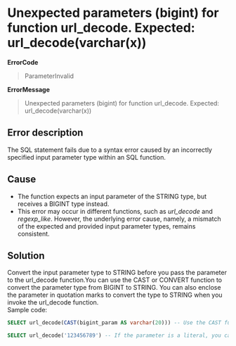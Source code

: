 # Unexpected parameters (bigint) for function url_decode. Expected: url_decode(varchar(x))

**ErrorCode**

> ParameterInvalid

**ErrorMessage**

> Unexpected parameters (bigint) for function url_decode. Expected: url_decode(varchar(x))

## Error description

The SQL statement fails due to a syntax error caused by an incorrectly specified input parameter type within an SQL function.

## Cause

- The function expects an input parameter of the STRING type, but receives a BIGINT type instead.
- This error may occur in different functions, such as _url_decode_ and _regexp_like_. However, the underlying error cause, namely, a mismatch of the expected and provided input parameter types, remains consistent.

## Solution

Convert the input parameter type to STRING before you pass the parameter to the url_decode function.You can use the CAST or CONVERT function to convert the parameter type from BIGINT to STRING. You can also enclose the parameter in quotation marks to convert the type to STRING when you invoke the url_decode function.  
Sample code:

```SQL
SELECT url_decode(CAST(bigint_param AS varchar(20))) -- Use the CAST function to convert the parameter type from BIGINT to STRING.

SELECT url_decode('123456789') -- If the parameter is a literal, you can directly enclose the parameter to convert the type to STRING.

```
